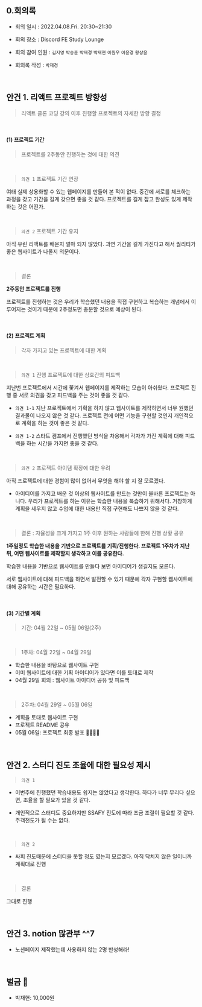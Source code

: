 ## 0.회의록

- 회의 일시 : 2022.04.08.Fri. 20:30~21:30

- 회의 장소 : Discord FE Study Lounge
- 회의 참여 인원 : `김지영` `박승훈` `박재경` `박재현` `이원우` `이윤경` `황상윤`
- 회의록 작성 : `박재경`

<br>

##  안건 1. 리액트 프로젝트 방향성

> 리액트 클론 코딩 강의 이후 진행할 프로젝트의 자세한 방향 결정

<br>

#### (1) 프로젝트 기간

>  프로젝트를 2주동안 진행하는 것에 대한 의견

<br>
 
> `의견 1` 프로젝트 기간 연장

여태 실제 상용화할 수 있는 웹페이지를 만들어 본 적이 없다. 중간에 서로를 체크하는 과정을 갖고 기간을 길게 갖으면 좋을 것 같다. 프로젝트를 길게 잡고 완성도 있게 제작하는 것은 어떤가. 

<br>

> `의견 2` 프로젝트 기간 유지

아직 우린 리액트를 배운지 얼마 되지 않았다. 과연 기간을 길게 가진다고 해서 퀄리티가 좋은 웹사이트가 나올지 의문이다. 

<br>

> 결론

**2주동안 프로젝트를 진행**  

프로젝트를 진행하는 것은 우리가 학습했던 내용을 직접 구현하고 복습하는 개념에서 이루어지는 것이기 때문에 2주정도면 충분할 것으로 예상이 된다.

<br>

#### (2) 프로젝트 계획

> 각자 가지고 있는 프로젝트에 대한 계획 

<br>

> `의견 1` 진행 프로젝트에 대한 상호간의 피드백

지난번 프로젝트에서 시간에 쫓겨서 웹페이지를 제작하는 모습이 아쉬웠다. 프로젝트 진행 중 서로 의견을 갖고 피드백을 주는 것이 좋을 것 같다. 

  - `의견 1-1` 지난 프로젝트에서 기획을 하지 않고 웹사이트를 제작하면서 너무 원했던 결과물이 나오지 않은 것 같다. 프로젝트 전에 어떤 기능을 구현할 것인지 개인적으로 계획을 하는 것이 좋은 것 같다. 

  - `의견 1-2` 스타트 캠프에서 진행했던 방식을 차용해서 각자가 가진 계획에 대해 피드백을 하는 시간을 가지면 좋을 것 같다. 

<br>

> `의견 2` 프로젝트 아이템 확장에 대한 우려

아직 프로젝트에 대한 경험이 많이 없어서 무엇을 해야 할 지 잘 모르겠다. 

- 아이디어를 가지고 배운 것 이상의 웹사이트를 만드는 것만이 올바른 프로젝트는 아니다. 우리가 프로젝트를 하는 이유는 학습한 내용을 복습하기 위해서다. 거창하게 계획을 세우지 않고 수업에 대한 내용만 직접 구현해도 나쁘지 않을 것 같다. 

<br>

> 결론 : 자율성을 크게 가지고 1주 이후 원하는 사람들에 한해 진행 상황 공유

**1주일정도 학습한 내용을 기반으로 프로젝트를 기획/진행한다. 프로젝트 1주차가 지난 뒤, 어떤 웹사이트를 제작할지 생각하고 이를 공유한다.** 

학습한 내용을 기반으로 웹사이트를 만들다 보면 아이디어가 생길지도 모른다. 

서로 웹사이트에 대해 피드백을 하면서 발전할 수 있기 때문에 각자 구현할 웹사이트에 대해 공유하는 시간은 필요하다. 

<br>

#### (3) 기간별 계획

> 기간: 04월 22일 ~ 05월 06일(2주)

<br>

> 1주차: 04월 22일 ~ 04월 29일

- 학습한 내용을 바탕으로 웹사이트 구현
- 이미 웹사이트에 대한 기획 아이디어가 있다면 이를 토대로 제작
- 04월 29일 회의 : 웹사이트 아이디어 공유 및 피드백

<br>

> 2주차:  04월 29일 ~ 05월 06일

- 계획을 토대로 웹사이트 구현 
- 프로젝트 README 공유
- 05월 06일: 프로젝트 최종 발표  🎉🎉🎉🎉  

<br>

## 안건 2. 스터디 진도 조율에 대한 필요성 제시

> `의견 1`

- 이번주에 진행했던 학습내용도 쉽지는 않았다고 생각한다. 하다가 너무 무리다 싶으면, 조율을 할 필요가 있을 것 같다. 

- 개인적으로 스터디도 중요하지만 SSAFY 진도에 따라 조금 조절이 필요할 것 같다. 주객전도가 될 수는 없다. 

<br>

>  `의견 2` 

- 싸피 진도때문에 스터디을 못할 정도 였는지 모르겠다. 아직 닥치지 않은 일이니까 계획대로 진행

<br>

> 결론

그대로 진행

<br>

## 안건 3. notion 많관부 ^^7

- 노션페이지 제작했는데 사용하지 않는 2명 반성해라!

<br>

## 벌금 💸

- 박재현: 10,000원






